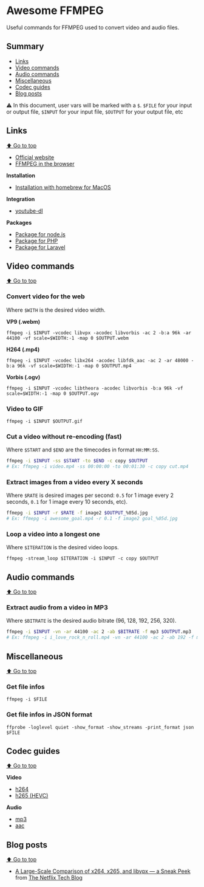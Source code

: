 # Awesome FFMPEG

Useful commands for FFMPEG used to convert video and audio files.

## Summary

- [Links](#links)
- [Video commands](#video-commands)
- [Audio commands](#audio-commands)
- [Miscellaneous](#miscellaneous)
- [Codec guides](#codec-guides)
- [Blog posts](#blog-posts)

⚠️ In this document, user vars will be marked with a `$`. `$FILE` for your input or output file, `$INPUT` for your input file, `$OUTPUT` for your output file, etc

## Links

[⬆️ Go to top](#summary)

- [Official website](https://ffmpeg.org/)
- [FFMPEG in the browser](https://github.com/ffmpegwasm/ffmpeg.wasm)

**Installation**
- [Installation with homebrew for MacOS](https://github.com/homebrew-ffmpeg/homebrew-ffmpeg/)

**Integration**
- [youtube-dl](https://github.com/ytdl-org/youtube-dl)

**Packages**
- [Package for node.js](https://github.com/xonecas/ffmpeg-node)
- [Package for PHP](https://github.com/PHP-FFMpeg/PHP-FFMpeg)
- [Package for Laravel](https://github.com/protonemedia/laravel-ffmpeg)

## Video commands

[⬆️ Go to top](#summary)

### Convert video for the web

Where `$WITH` is the desired video width. 

**VP9 (.webm)**

`ffmpeg -i $INPUT -vcodec libvpx -acodec libvorbis -ac 2 -b:a 96k -ar 44100 -vf scale=$WIDTH:-1 -map 0 $OUTPUT.webm`

**H264 (.mp4)**

`ffmpeg -i $INPUT -vcodec libx264 -acodec libfdk_aac -ac 2 -ar 48000 -b:a 96k -vf scale=$WIDTH:-1 -map 0 $OUTPUT.mp4`

**Vorbis (.ogv)**

`ffmpeg -i $INPUT -vcodec libtheora -acodec libvorbis -b:a 96k -vf scale=$WIDTH:-1 -map 0 $OUTPUT.ogv`

### Video to GIF

`ffmpeg -i $INPUT $OUTPUT.gif`

### Cut a video without re-encoding (fast)

Where `$START` and `$END` are the timecodes in format `HH:MM:SS`.

```bash
ffmpeg -i $INPUT -ss $START -to $END -c copy $OUTPUT
# Ex: ffmpeg -i video.mp4 -ss 00:00:00 -to 00:01:30 -c copy cut.mp4
```

### Extract images from a video every X seconds

Where `$RATE` is desired images per second: `0.5` for 1 image every 2 seconds, `0.1` for 1 image every 10 seconds, etc).

```bash
ffmepg -i $INPUT -r $RATE -f image2 $OUTPUT_%05d.jpg
# Ex: ffmepg -i awesome_goal.mp4 -r 0.1 -f image2 goal_%05d.jpg
```

### Loop a video into a longest one

Where `$ITERATION` is the desired video loops.

`ffmpeg -stream_loop $ITERATION -i $INPUT -c copy $OUTPUT`

## Audio commands

[⬆️ Go to top](#summary)

### Extract audio from a video in MP3

Where `$BITRATE` is the desired audio bitrate (96, 128, 192, 256, 320).

```bash
ffmpeg -i $INPUT -vn -ar 44100 -ac 2 -ab $BITRATE -f mp3 $OUTPUT.mp3
# Ex: ffmpeg -i i_love_rock_n_roll.mp4 -vn -ar 44100 -ac 2 -ab 192 -f mp3 i_love_rock_n_roll.mp3
```

## Miscellaneous

[⬆️ Go to top](#summary)

### Get file infos

`ffmpeg -i $FILE`

### Get file infos in JSON format

`ffprobe -loglevel quiet -show_format -show_streams -print_format json $FILE`

## Codec guides

[⬆️ Go to top](#summary)

**Video**
- [h264](https://trac.ffmpeg.org/wiki/Encode/H.264)
- [h265 (HEVC)](https://trac.ffmpeg.org/wiki/Encode/H.265)

**Audio**
- [mp3](https://trac.ffmpeg.org/wiki/Encode/MP3)
- [aac](https://trac.ffmpeg.org/wiki/Encode/AAC)

## Blog posts

[⬆️ Go to top](#summary)

- [A Large-Scale Comparison of x264, x265, and libvpx — a Sneak Peek](https://netflixtechblog.com/a-large-scale-comparison-of-x264-x265-and-libvpx-a-sneak-peek-2e81e88f8b0f?gi=51b962fb1116) from [The Netflix Tech Blog](https://netflixtechblog.com/)